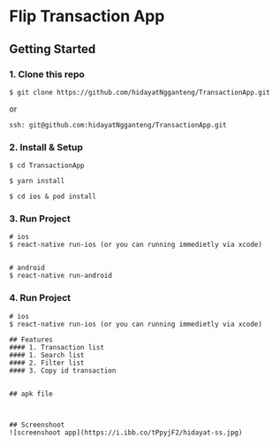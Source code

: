 # Flip Transaction App

## Getting Started
### 1. Clone this repo
```
$ git clone https://github.com/hidayatNgganteng/TransactionApp.git
```
or 
```
ssh: git@github.com:hidayatNgganteng/TransactionApp.git
```
### 2. Install & Setup
```
$ cd TransactionApp

$ yarn install

$ cd ios & pod install
```
### 3. Run Project
```
# ios
$ react-native run-ios (or you can running immedietly via xcode)


# android
$ react-native run-android
```

### 4. Run Project
```
# ios
$ react-native run-ios (or you can running immedietly via xcode)

## Features
#### 1. Transaction list
#### 1. Search list
#### 2. Filter list
#### 3. Copy id transaction


## apk file



## Screenshoot
![screenshoot app](https://i.ibb.co/tPpyjF2/hidayat-ss.jpg)

